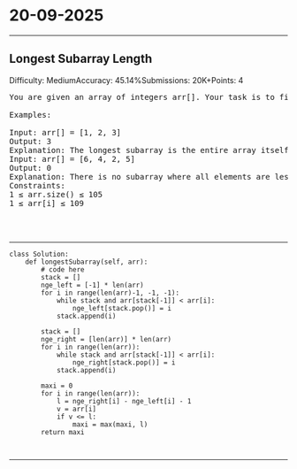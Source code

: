 # 20-09-2025
---
## Longest Subarray Length
Difficulty: MediumAccuracy: 45.14%Submissions: 20K+Points: 4

<pre>
You are given an array of integers arr[]. Your task is to find the length of the longest subarray such that all the elements of the subarray are smaller than or equal to the length of the subarray.

Examples:

Input: arr[] = [1, 2, 3]
Output: 3
Explanation: The longest subarray is the entire array itself, which has a length of 3. All elements in the subarray are less than or equal to 3.
Input: arr[] = [6, 4, 2, 5]
Output: 0
Explanation: There is no subarray where all elements are less than or equal to the length of the subarray. The longest subarray is empty, which has a length of 0.
Constraints:
1 ≤ arr.size() ≤ 105
1 ≤ arr[i] ≤ 109


	
</pre>

---
```
class Solution:
    def longestSubarray(self, arr):
        # code here
        stack = []
        nge_left = [-1] * len(arr)
        for i in range(len(arr)-1, -1, -1):
            while stack and arr[stack[-1]] < arr[i]:
                nge_left[stack.pop()] = i
            stack.append(i)

        stack = []
        nge_right = [len(arr)] * len(arr)
        for i in range(len(arr)):
            while stack and arr[stack[-1]] < arr[i]:
                nge_right[stack.pop()] = i
            stack.append(i)

        maxi = 0
        for i in range(len(arr)):
            l = nge_right[i] - nge_left[i] - 1
            v = arr[i]
            if v <= l:
                maxi = max(maxi, l)
        return maxi
        
        
```
---
